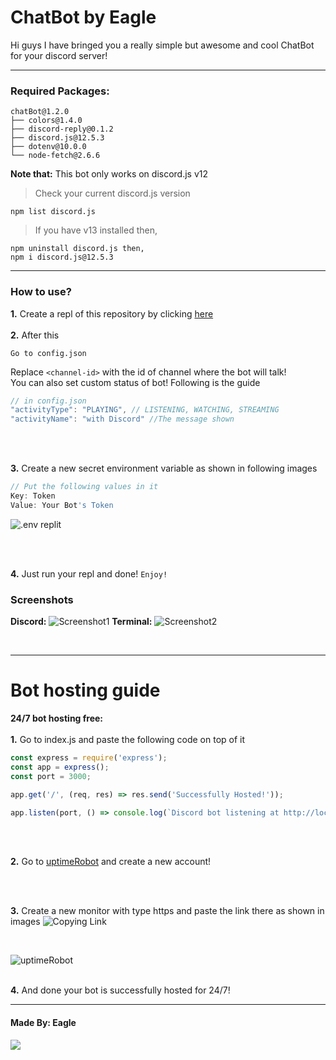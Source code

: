 # ChatBot by Eagle

Hi guys I have bringed you a really simple but awesome and cool ChatBot for your discord server!



<hr>

### Required Packages:
```
chatBot@1.2.0
├── colors@1.4.0
├── discord-reply@0.1.2
├── discord.js@12.5.3
├── dotenv@10.0.0
└── node-fetch@2.6.6
```

**Note that:** This bot only works on discord.js v12
> Check your current discord.js version
> 
`npm list discord.js`

> If you have v13 installed then,
> 
```
npm uninstall discord.js then,
npm i discord.js@12.5.3
```

<hr>



### How to use?
**1.** Create a repl of this repository by clicking [here](https://repl.it/github/EAGLE1309/chatBot)
</br>
</br>
**2.** After this
```
Go to config.json
```
Replace `<channel-id>` with the id of channel where the bot will talk!
</br>
You can also set custom status of bot! Following is the guide
```javascript
// in config.json
"activityType": "PLAYING", // LISTENING, WATCHING, STREAMING
"activityName": "with Discord" //The message shown
```
</br>
</br>

**3.** Create a new secret environment variable as shown in following images
```javascript
// Put the following values in it
Key: Token
Value: Your Bot's Token
```
![.env replit](https://cdn.discordapp.com/attachments/846698526821449778/847015729106386954/Screenshot_2021-05-26-13-07-03-47.jpg)

</br>
</br>

**4.** Just run your repl and done! `Enjoy!`

### Screenshots
**Discord:**
![Screenshot1](https://cdn.discordapp.com/attachments/846698526821449778/846698559969296424/Screenshot_2021-05-25-16-07-05-76_572064f74bd5f9fa804b05334aa4f912.jpg)
**Terminal:**
![Screenshot2](https://cdn.discordapp.com/attachments/846698526821449778/846698792245657610/Screenshot_2021-05-25-16-08-32-42_c30cd925e7b7f067eb8ca2fbf963a62c.jpg)


<br>
<hr>

# Bot hosting guide
**24/7 bot hosting free:**
</br>
</br>
**1.** Go to index.js and paste the following code on top of it
```javascript
const express = require('express');
const app = express();
const port = 3000;

app.get('/', (req, res) => res.send('Successfully Hosted!'));

app.listen(port, () => console.log(`Discord bot listening at http://localhost:${port}`));
```
</br>
</br>

**2.** Go to [uptimeRobot](https://uptimerobot.com/) and create a new account!

</br>
</br>

**3.** Create a new monitor with type https and paste the link there as shown in images
![Copying Link](https://cdn.discordapp.com/attachments/846698526821449778/846787482645037066/IMG_20210525_220059.jpg)

</br>

![uptimeRobot](https://cdn.discordapp.com/attachments/846698526821449778/846787482989101086/IMG_20210525_220020.jpg)
</br>
</br>

**4.** And done your bot is successfully hosted for 24/7!
</br>
<hr>


#### Made By: Eagle
![](https://socialify.git.ci/EAGLE1309/chatBot/image?font=Source%20Code%20Pro&language=1&owner=1&pattern=Circuit%20Board&theme=Dark)
